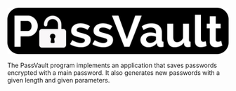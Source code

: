 ![PassVault](logo.png)

The PassVault program implements an application that saves passwords encrypted with a main password. 
It also generates new passwords with a given length and given parameters.
